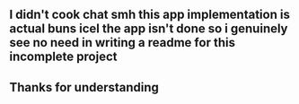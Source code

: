 ## I didn't cook chat smh this app implementation is actual buns icel the app isn't done so i genuinely see no need in writing a readme for this incomplete project
## Thanks for understanding
